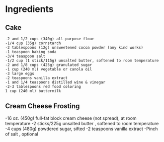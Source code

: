 # Ingredients

## Cake
    -2 and 1/2 cups (340g) all-purpose flour
    -1/4 cup (35g) cornstarch
    -2 tablespoons (12g) unsweetened cocoa powder (any kind works)
    -1 teaspoon baking soda
    -3/4 teaspoon salt
    -1/2 cup (1 stick/115g) unsalted butter, softened to room temperature
    -2 and 1/8 cups (425g) granulated sugar
    -1 cup (240 ml) vegetable or canola oil
    -3 large eggs
    -2 teaspoons vanilla extract
    -1 and 1/4 teaspoons distilled wine & vinegar   
    -2-3 tablespoons red food coloring
    1 cup (240 ml) buttermilk

## Cream Cheese Frosting

   -16 oz. (450g) full-fat block cream cheese (not spread), at room temperature
   -2 sticks/225g unsalted butter , softened to room temperature
   -4 cups (480g) powdered sugar, sifted
   -2 teaspoons vanilla extract
   -Pinch of salt , optional
